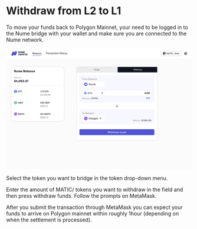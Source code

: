# Withdraw from L2 to L1
To move your funds back to Polygon Mainnet, your need to be logged in to the Nume bridge with your wallet and make sure you are connected to the Nume network.

![Add network](../images/bridge/withdraw.png)

Select the token you want to bridge in the token drop-down menu.

Enter the amount of MATIC/ tokens you want to withdraw in the field and then press withdraw funds. Follow the prompts on MetaMask.

After you submit the transaction through MetaMask you can expect your funds to arrive on Polygon mainnet within roughly 1hour (depending on when the settlement is processed).


